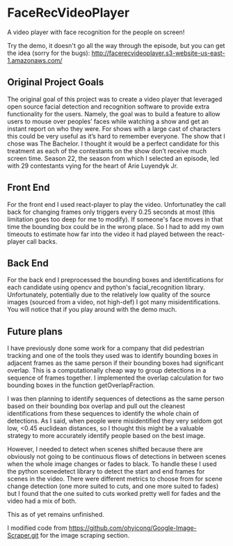# FaceRecVideoPlayer
A video player with face recognition for the people on screen!

Try the demo, it doesn't go all the way through the episode, but you can get the idea (sorry for the bugs):
http://facerecvideoplayer.s3-website-us-east-1.amazonaws.com/


## Original Project Goals
The original goal of this project was to create a video player that leveraged open
source facial detection and recognition software to provide extra functionality for the
users. Namely, the goal was to build a feature to allow users to mouse over peoples’
faces while watching a show and get an instant report on who they were. For shows
with a large cast of characters this could be very useful as it’s hard to remember
everyone. The show that I chose was The Bachelor. I thought it would be a perfect
candidate for this treatment as each of the contestants on the show don’t receive much
screen time. Season 22, the season from which I selected an episode, led with 29
contestants vying for the heart of Arie Luyendyk Jr.

## Front End

For the front end I used react-player to play the video. Unfortunatley the call back for changing frames only triggers every 0.25 seconds at most (this limitation goes too deep for me to modify). If someone's face moves in that time the bounding box could be in the wrong place. So I had to add my own timeouts to estimate how far into the video it had played between the react-player call backs.

## Back End

For the back end I preprocessed the bounding boxes and identifications for each candidate using opencv and python's facial_recognition library. Unfortunately, potentially due to the relatively low quality of the source images (sourced from a video, not high-def) I got many misidentifications. You will notice that if you play around with the demo much.


## Future plans

I have previously done some work for a company that did pedestrian tracking and one of
the tools they used was to identify bounding boxes in adjacent frames as the same
person if their bounding boxes had significant overlap. This is a computationally cheap
way to group detections in a sequence of frames together. I implemented the overlap
calculation for two bounding boxes in the function getOverlapFraction.

I was then planning to identify sequences of detections as the same person based on
their bounding box overlap and pull out the cleanest identifications from these
sequences to identify the whole chain of detections. As I said, when people were
misidentified they very seldom got low, <0.45 euclidean distances, so I thought this
might be a valuable strategy to more accurately identify people based on the best
image.

However, I needed to detect when scenes shifted because there are obviously not going
to be continuous flows of detections in between scenes when the whole image changes
or fades to black. To handle these I used the python scenedetect library to detect the
start and end frames for scenes in the video. There were different metrics to choose
from for scene change detection (one more suited to cuts, and one more suited to
fades) but I found that the one suited to cuts worked pretty well for fades and the video
had a mix of both.

This as of yet remains unfinished.

I modified code from https://github.com/ohyicong/Google-Image-Scraper.git for the image scraping section.
